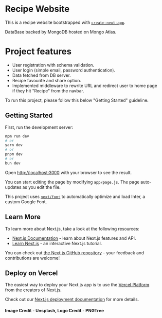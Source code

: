 # Recipe Website

This is a recipe website bootstrapped with [`create-next-app`](https://github.com/vercel/next.js/tree/canary/packages/create-next-app).

DataBase backed by MongoDB hosted on Mongo Atlas.

# Project features

- User registration with schema validation.
- User login (simple email, password authentication).
- Data fetched from DB server.
- Recipe favourite and share option.
- Implemented middleware to rewrite URL and redirect user to home page if they hit "Recipe" from the navbar.

To run this project, please follow this below "Getting Started" guideline.

## Getting Started

First, run the development server:

```bash
npm run dev
# or
yarn dev
# or
pnpm dev
# or
bun dev
```

Open [http://localhost:3000](http://localhost:3000) with your browser to see the result.

You can start editing the page by modifying `app/page.js`. The page auto-updates as you edit the file.

This project uses [`next/font`](https://nextjs.org/docs/basic-features/font-optimization) to automatically optimize and load Inter, a custom Google Font.

## Learn More

To learn more about Next.js, take a look at the following resources:

- [Next.js Documentation](https://nextjs.org/docs) - learn about Next.js features and API.
- [Learn Next.js](https://nextjs.org/learn) - an interactive Next.js tutorial.

You can check out [the Next.js GitHub repository](https://github.com/vercel/next.js/) - your feedback and contributions are welcome!

## Deploy on Vercel

The easiest way to deploy your Next.js app is to use the [Vercel Platform](https://vercel.com/new?utm_medium=default-template&filter=next.js&utm_source=create-next-app&utm_campaign=create-next-app-readme) from the creators of Next.js.

Check out our [Next.js deployment documentation](https://nextjs.org/docs/deployment) for more details.

#### Image Credit - Unsplash, Logo Credit - PNGTree
